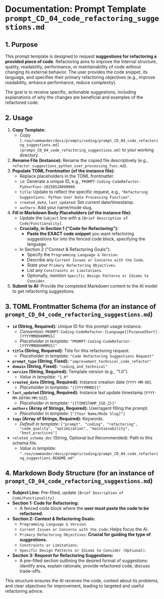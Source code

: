 # Documentation: Prompt Template `prompt_CD_04_code_refactoring_suggestions.md`

## 1. Purpose

This prompt template is designed to request **suggestions for refactoring a provided piece of code**. Refactoring aims to improve the internal structure, quality, readability, performance, or maintainability of code without changing its external behavior. The user provides the code snippet, its language, and specifies their primary refactoring objectives (e.g., improve readability, enhance performance, reduce complexity).

The goal is to receive specific, actionable suggestions, including explanations of why the changes are beneficial and examples of the refactored code.

## 2. Usage

1.  **Copy Template:**
    *   Copy `[.roo/commander/docs/prompts/coding/prompt_CD_04_code_refactoring_suggestions.md](prompt_CD_04_code_refactoring_suggestions.md)` to your working directory.
2.  **Rename File (Instance):** Rename the copied file descriptively (e.g., `refactor_suggestions_python_user_processing_func.md`).
3.  **Populate TOML Frontmatter (of the instance file):**
    *   Replace placeholders in the TOML frontmatter.
    *   `id`: Generate a unique ID, e.g., `PROMPT-Coding-CodeRefactor-PyUserFunc-20250528090000`.
    *   `title`: Update to reflect the specific request, e.g., `"Refactoring Suggestions: Python User Data Processing Function"`.
    *   `created_date`, `last_updated`: Set current date/timestamp.
    *   `authors`: Add your name/mode slug.
4.  **Fill in Markdown Body Placeholders (of the instance file):**
    *   Update the `Subject` line with a `[Brief Description of Code/Functionality]`.
    *   **Crucially, in Section 1 ("Code for Refactoring"):**
        *   **Paste the EXACT code snippet** you want refactoring suggestions for into the fenced code block, specifying the language.
    *   In Section 2 ("Context & Refactoring Goals"):
        *   Specify the `Programming Language & Version`.
        *   Describe any `Current Issues or Concerns with the Code`.
        *   State your `Primary Refactoring Objectives`.
        *   List any `Constraints or Limitations`.
        *   Optionally, mention `Specific Design Patterns or Idioms to Consider`.
5.  **Submit to AI:** Provide the completed Markdown content to the AI model to get refactoring suggestions.

## 3. TOML Frontmatter Schema (for an instance of `prompt_CD_04_code_refactoring_suggestions.md`)

*   **`id` (String, Required):** Unique ID for this prompt usage instance.
    *   *Convention:* `PROMPT-Coding-CodeRefactor-[Language][PurposeShort]-[YYYYMMDDHHMMSS]`
    *   *Placeholder in template:* `"PROMPT-Coding-CodeRefactor-[YYYYMMDDHHMMSS]"`
*   **`title` (String, Required):** Title for this refactoring request.
    *   *Placeholder in template:* `"Code Refactoring Suggestions Request"`
*   **`prompt_type` (String, Fixed):** `"improvement_technical_code_refactor"`
*   **`domain` (String, Fixed):** `"coding_and_technical"`
*   **`version` (String, Required):** Template version (e.g., "1.0").
    *   *Value in template:* `"1.0"`
*   **`created_date` (String, Required):** Instance creation date (`YYYY-MM-DD`).
    *   *Placeholder in template:* `"{{YYYYMMDD}}"`
*   **`last_updated` (String, Required):** Instance last update timestamp (`YYYY-MM-DDTHH:MM:SSZ`).
    *   *Placeholder in template:* `"{{TIMESTAMP_ISO_Z}}"`
*   **`authors` (Array of Strings, Required):** User/agent filling the prompt.
    *   *Placeholder in template:* `["[Your Name/Mode Slug]"]`
*   **`tags` (Array of Strings, Required):** Keywords.
    *   *Default in template:* `["prompt", "coding", "refactoring", "code_quality", "optimization", "maintainability", "best_practices"]`
*   `related_schema_doc` (String, Optional but Recommended): Path to this schema file.
    *   *Value in template:* `".roo/commander/docs/prompts/coding/prompt_CD_04_code_refactoring_suggestions.README.md"`

## 4. Markdown Body Structure (for an instance of `prompt_CD_04_code_refactoring_suggestions.md`)

*   **Subject Line:** Pre-filled; update `[Brief Description of Code/Functionality]`.
*   **Section 1: Code for Refactoring:**
    *   A fenced code block where the **user must paste the code to be refactored.**
*   **Section 2: Context & Refactoring Goals:**
    *   `Programming Language & Version`.
    *   `Current Issues or Concerns with the Code`: Helps focus the AI.
    *   `Primary Refactoring Objectives`: **Crucial for guiding the type of suggestions.**
    *   `Constraints or Limitations`.
    *   `Specific Design Patterns or Idioms to Consider (Optional)`.
*   **Section 3: Request for Refactoring Suggestions:**
    *   A pre-filled section outlining the desired format of suggestions: identify area, explain rationale, provide refactored code, discuss trade-offs.

This structure ensures the AI receives the code, context about its problems, and clear objectives for improvement, leading to targeted and useful refactoring advice.